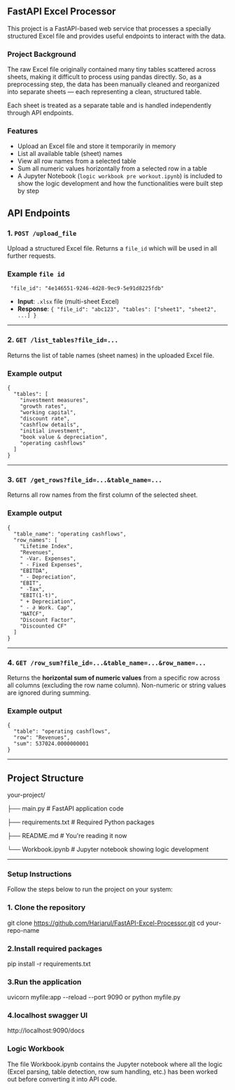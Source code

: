 ## FastAPI Excel Processor

This project is a FastAPI-based web service that processes a specially structured Excel file and provides useful endpoints to interact with the data.

### Project Background

The raw Excel file originally contained many tiny tables scattered across sheets, making it difficult to process using pandas directly. So, as a preprocessing step, the data has been manually cleaned and reorganized into separate sheets — each representing a clean, structured table.

Each sheet is treated as a separate table and is handled independently through API endpoints.

### Features

- Upload an Excel file and store it temporarily in memory
- List all available table (sheet) names
- View all row names from a selected table
- Sum all numeric values horizontally from a selected row in a table
- A Jupyter Notebook (`logic workbook pre workout.ipynb`) is included to show the logic development and how the functionalities were built step by step

## API Endpoints

### 1. `POST /upload_file`

Upload a structured Excel file. Returns a `file_id` which will be used in all further requests.

### Example `file id `

```
 "file_id": "4e146551-9246-4d28-9ec9-5e91d8225fdb"
```

- **Input**: `.xlsx` file (multi-sheet Excel)
- **Response**: `{ "file_id": "abc123", "tables": ["sheet1", "sheet2", ...] }`

---

### 2. `GET /list_tables?file_id=...`

Returns the list of table names (sheet names) in the uploaded Excel file.

### Example output

```
{
  "tables": [
    "investment measures",
    "growth rates",
    "working capital",
    "discount rate",
    "cashflow details",
    "initial investment",
    "book value & depreciation",
    "operating cashflows"
  ]
}
```
---
### 3. `GET /get_rows?file_id=...&table_name=...`

Returns all row names from the first column of the selected sheet.

### Example output

```
{
  "table_name": "operating cashflows",
  "row_names": [
    "Lifetime Index",
    "Revenues",
    " -Var. Expenses",
    " - Fixed Expenses",
    "EBITDA",
    " - Depreciation",
    "EBIT",
    " -Tax",
    "EBIT(1-t)",
    " + Depreciation",
    " - ∂ Work. Cap",
    "NATCF",
    "Discount Factor",
    "Discounted CF"
  ]
}
```
---

### 4. `GET /row_sum?file_id=...&table_name=...&row_name=...`

Returns the **horizontal sum of numeric values** from a specific row across all columns (excluding the row name column). Non-numeric or string values are ignored during summing.

### Example output

```
{
  "table": "operating cashflows",
  "row": "Revenues",
  "sum": 537024.0000000001
}

```

---

## Project Structure

your-project/

├── main.py # FastAPI application code

├── requirements.txt # Required Python packages

├── README.md # You're reading it now

└── Workbook.ipynb # Jupyter notebook showing logic development


---

### Setup Instructions

Follow the steps below to run the project on your system:

### 1. Clone the repository

git clone https://github.com/Hariarul/FastAPI-Excel-Processor.git
cd your-repo-name

### 2.Install required packages

pip install -r requirements.txt

### 3.Run the application

uvicorn myfile:app --reload --port 9090 or python myfile.py

### 4.localhost swagger UI

http://localhost:9090/docs

### Logic Workbook

The file Workbook.ipynb contains the Jupyter notebook where all the logic (Excel parsing, table detection, row sum handling, etc.) has been worked out before converting it into API code.




